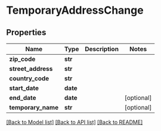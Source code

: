 # TemporaryAddressChange

## Properties
Name | Type | Description | Notes
------------ | ------------- | ------------- | -------------
**zip_code** | **str** |  | 
**street_address** | **str** |  | 
**country_code** | **str** |  | 
**start_date** | **date** |  | 
**end_date** | **date** |  | [optional] 
**temporary_name** | **str** |  | [optional] 

[[Back to Model list]](../README.md#documentation-for-models) [[Back to API list]](../README.md#documentation-for-api-endpoints) [[Back to README]](../README.md)


